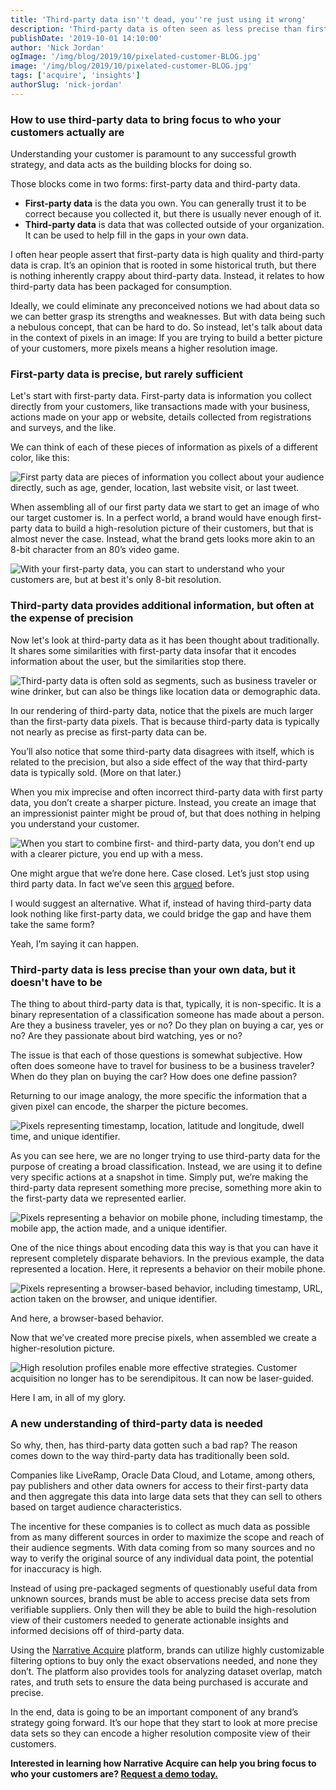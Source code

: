 ```yaml
---
title: 'Third-party data isn''t dead, you''re just using it wrong'
description: 'Third-party data is often seen as less precise than first-party data, but it doesn''t have to be.'
publishDate: '2019-10-01 14:10:00'
author: 'Nick Jordan'
ogImage: '/img/blog/2019/10/pixelated-customer-BLOG.jpg'
image: '/img/blog/2019/10/pixelated-customer-BLOG.jpg'
tags: ['acquire', 'insights']
authorSlug: 'nick-jordan'
---
```

### How to use third-party data to bring focus to who your customers actually are

Understanding your customer is paramount to any successful growth strategy, and data acts as the building blocks for doing so.

Those blocks come in two forms: first-party data and third-party data.

*   **First-party data** is the data you own. You can generally trust it to be correct because you collected it, but there is usually never enough of it.
*   **Third-party data** is data that was collected outside of your organization. It can be used to help fill in the gaps in your own data.

I often hear people assert that first-party data is high quality and third-party data is crap. It’s an opinion that is rooted in some historical truth, but there is nothing inherently crappy about third-party data. Instead, it relates to how third-party data has been packaged for consumption.

Ideally, we could eliminate any preconceived notions we had about data so we can better grasp its strengths and weaknesses. But with data being such a nebulous concept, that can be hard to do. So instead, let's talk about data in the context of pixels in an image: If you are trying to build a better picture of your customers, more pixels means a higher resolution image.

### First-party data is precise, but rarely sufficient

Let's start with first-party data. First-party data is information you collect directly from your customers, like transactions made with your business, actions made on your app or website, details collected from registrations and surveys, and the like.

We can think of each of these pieces of information as pixels of a different color, like this:

![First party data are pieces of information you collect about your audience directly, such as age, gender, location, last website visit, or last tweet.](https://images.ctfassets.net/kelnhsdbpwjk/6E7888w8M1oBbF91WkLamC/158bafd9a41003532d647c48f0981436/The_Pixelated_Customer_Problem_Slide_5.svg)

When assembling all of our first party data we start to get an image of who our target customer is. In a perfect world, a brand would have enough first-party data to build a high-resolution picture of their customers, but that is almost never the case. Instead, what the brand gets looks more akin to an 8-bit character from an 80’s video game.

![With your first-party data, you can start to understand who your customers are, but at best it's only 8-bit resolution.](https://images.ctfassets.net/kelnhsdbpwjk/6F9TZnXv8uAqPzVaOqlVLY/7b1d4b600a986ef0e1c3999483d51361/The_Pixelated_Customer_Problem_Slide_6.svg)

### Third-party data provides additional information, but often at the expense of precision

Now let's look at third-party data as it has been thought about traditionally. It shares some similarities with first-party data insofar that it encodes information about the user, but the similarities stop there.

![Third-party data is often sold as segments, such as business traveler or wine drinker, but can also be things like location data or demographic data.](https://images.ctfassets.net/kelnhsdbpwjk/5vfAeMdJiDiTjPM01bQ8KT/2661fad89105c8bbd93e16ecb0319ac1/The_Pixelated_Customer_Problem_Slide_7.svg)

In our rendering of third-party data, notice that the pixels are much larger than the first-party data pixels. That is because third-party data is typically not nearly as precise as first-party data can be.

You’ll also notice that some third-party data disagrees with itself, which is related to the precision, but also a side effect of the way that third-party data is typically sold. (More on that later.)

When you mix imprecise and often incorrect third-party data with first party data, you don’t create a sharper picture. Instead, you create an image that an impressionist painter might be proud of, but that does nothing in helping you understand your customer.

![When you start to combine first- and third-party data, you don't end up with a clearer picture, you end up with a mess.](https://images.ctfassets.net/kelnhsdbpwjk/7KaEc8ArHH2ZlbKcTzy4Gy/b32ea2db0b31e2220a28904f2df280e5/The_Pixelated_Customer_Problem_Slide_8.svg)

One might argue that we’re done here. Case closed. Let’s just stop using third party data. In fact we’ve seen this [argued](https://adexchanger.com/the-sell-sider/third-party-data-is-a-bad-habit-we-need-to-kick/) before.

I would suggest an alternative. What if, instead of having third-party data look nothing like first-party data, we could bridge the gap and have them take the same form?

Yeah, I’m saying it can happen.

### Third-party data is less precise than your own data, but it doesn't have to be

The thing to about third-party data is that, typically, it is non-specific. It is a binary representation of a classification someone has made about a person. Are they a business traveler, yes or no? Do they plan on buying a car, yes or no? Are they passionate about bird watching, yes or no?

The issue is that each of those questions is somewhat subjective. How often does someone have to travel for business to be a business traveler? When do they plan on buying the car? How does one define passion?

Returning to our image analogy, the more specific the information that a given pixel can encode, the sharper the picture becomes.

![Pixels representing timestamp, location, latitude and longitude, dwell time, and unique identifier.](https://images.ctfassets.net/kelnhsdbpwjk/7tHWPbyyy5nJo2uhN1eQck/0abcd6cc28c22ee37bb7f3906c7ed95e/The_Pixelated_Customer_Problem_Slide_12.svg)

As you can see here, we are no longer trying to use third-party data for the purpose of creating a broad classification. Instead, we are using it to define very specific actions at a snapshot in time. Simply put, we’re making the third-party data represent something more precise, something more akin to the first-party data we represented earlier.

![Pixels representing a behavior on mobile phone, including timestamp, the mobile app, the action made, and a unique identifier.](https://images.ctfassets.net/kelnhsdbpwjk/Ymgl3rphhF5a4un3Odnqb/1900f39ff7c85ff3af7d9f949372e177/The_Pixelated_Customer_Problem_Slide_13.svg)

One of the nice things about encoding data this way is that you can have it represent completely disparate behaviors. In the previous example, the data represented a location. Here, it represents a behavior on their mobile phone.

![Pixels representing a browser-based behavior, including timestamp, URL, action taken on the browser, and unique identifier.](https://images.ctfassets.net/kelnhsdbpwjk/2epwqEWvOa5R4RcsleA29v/f6e95ab71fe94afa594db761d9561a70/The_Pixelated_Customer_Problem_Slide_14.svg)

And here, a browser-based behavior.

Now that we’ve created more precise pixels, when assembled we create a higher-resolution picture.

![High resolution profiles enable more effective strategies. Customer acquisition no longer has to be serendipitous. It can now be laser-guided.](https://images.ctfassets.net/kelnhsdbpwjk/2qPFX3QJOj854cPP8YWIV3/7ab1f6d7172a8b9dc208687dfed63870/The_Pixelated_Customer_Problem_Slide_16.svg)

Here I am, in all of my glory.

### A new understanding of third-party data is needed

So why, then, has third-party data gotten such a bad rap? The reason comes down to the way third-party data has traditionally been sold.

Companies like LiveRamp, Oracle Data Cloud, and Lotame, among others, pay publishers and other data owners for access to their first-party data and then aggregate this data into large data sets that they can sell to others based on target audience characteristics.

The incentive for these companies is to collect as much data as possible from as many different sources in order to maximize the scope and reach of their audience segments. With data coming from so many sources and no way to verify the original source of any individual data point, the potential for inaccuracy is high.

Instead of using pre-packaged segments of questionably useful data from unknown sources, brands must be able to access precise data sets from verifiable suppliers. Only then will they be able to build the high-resolution view of their customers needed to generate actionable insights and informed decisions off of third-party data. 

Using the [Narrative Acquire](https://www.narrative.io/platform-acquire) platform, brands can utilize highly customizable filtering options to buy only the exact observations needed, and none they don’t. The platform also provides tools for analyzing dataset overlap, match rates, and truth sets to ensure the data being purchased is accurate and precise.

In the end, data is going to be an important component of any brand’s strategy going forward. It’s our hope that they start to look at more precise data sets so they can encode a higher resolution composite view of their customers.

**Interested in learning how Narrative Acquire can help you bring focus to who your customers are? [Request a demo today.](https://www.narrative.io/get-started)**

